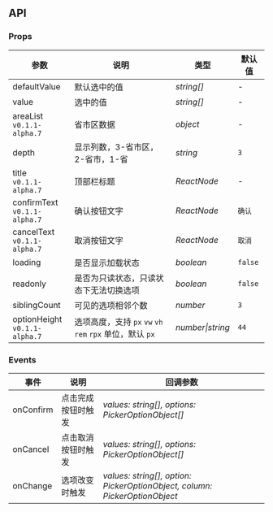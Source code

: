 ## API

### Props

| 参数                              | 说明                                                      | 类型             | 默认值  |
| --------------------------------- | --------------------------------------------------------- | ---------------- | ------- |
| defaultValue                      | 默认选中的值                                              | _string[]_       | -       |
| value                             | 选中的值                                                  | _string[]_       | -       |
| areaList <br>`v0.1.1-alpha.7`     | 省市区数据                                                | _object_         | -       |
| depth                             | 显示列数，3-省市区，2-省市，1-省                          | _string_         | `3`     |
| title <br>`v0.1.1-alpha.7`        | 顶部栏标题                                                | _ReactNode_      | -       |
| confirmText <br>`v0.1.1-alpha.7`  | 确认按钮文字                                              | _ReactNode_      | `确认`  |
| cancelText <br>`v0.1.1-alpha.7`   | 取消按钮文字                                              | _ReactNode_      | `取消`  |
| loading                           | 是否显示加载状态                                          | _boolean_        | `false` |
| readonly                          | 是否为只读状态，只读状态下无法切换选项                    | _boolean_        | `false` |
| siblingCount                      | 可见的选项相邻个数                                        | _number_         | `3`     |
| optionHeight <br>`v0.1.1-alpha.7` | 选项高度，支持 `px` `vw` `vh` `rem` `rpx` 单位，默认 `px` | _number\|string_ | `44`    |

### Events

| 事件      | 说明               | 回调参数                                                                   |
| --------- | ------------------ | -------------------------------------------------------------------------- |
| onConfirm | 点击完成按钮时触发 | _values: string[], options: PickerOptionObject[]_                          |
| onCancel  | 点击取消按钮时触发 | _values: string[], options: PickerOptionObject[]_                          |
| onChange  | 选项改变时触发     | _values: string[], option: PickerOptionObject, column: PickerOptionObject_ |